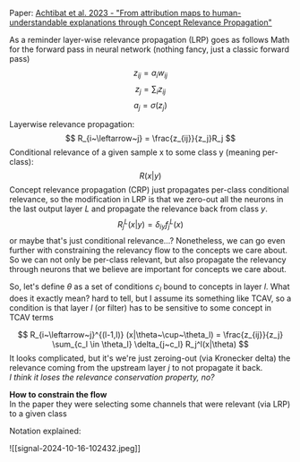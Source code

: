  Paper: [Achtibat et al. 2023 - "From attribution maps to human-understandable explanations through Concept Relevance Propagation"](https://www.nature.com/articles/s42256-023-00711-8)
 
As a reminder layer-wise relevance propagation (LRP) goes as follows
Math for the forward pass in neural network (nothing fancy, just a classic forward pass)  
$$
z_{ij} = a_iw_{ij}
$$
$$
z_j = \sum_i z_{ij}
$$
$$
a_j = \sigma(z_j)
$$

Layerwise relevance propagation:  
$$
R_{i~\leftarrow~j} = \frac{z_{ij}}{z_j}R_j
$$
Conditional relevance of a given sample x to some class y (meaning per-class):  
$$
R(x|y)
$$
Concept relevance propagation (CRP) just propagates per-class conditional relevance, so the modification in LRP is that we zero-out all the neurons in the last output layer $L$ and propagate the relevance back from class $y$.     
$$
R_j^L(x|y) = \delta_{iy}{f_j^L(x)}
$$
or maybe that's just conditional relevance...? Nonetheless, we can go even further with constraining the relevancy flow to the concepts we care about. So we can not only be per-class relevant, but also propagate the relevancy through neurons that we believe are important for concepts we care about.  

So, let's define $\theta$ as a set of conditions $c_l$ bound to concepts in layer $l$. What does it exactly mean? hard to tell, but I assume its something like TCAV, so a condition is that layer $l$ (or filter) has to be sensitive to some concept in TCAV terms  

$$
R_{i~\leftarrow~j}^{(l-1,l)} (x|\theta~\cup~\theta_l) = \frac{z_{ij}}{z_j} \sum_{c_l \in \theta_l} \delta_{j~c_l} R_j^l(x|\theta)
$$
It looks complicated, but it's we're just zeroing-out (via Kronecker delta) the relevance coming from the upstream layer $j$ to not propagate it back.    
	*I think it loses the relevance conservation property, no?*


**How to constrain the flow**  
In the paper they were selecting some channels that were relevant (via LRP) to a given class

Notation explained:

![[signal-2024-10-16-102432.jpeg]]
